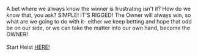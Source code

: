 A bet where we always know the winner is frustrating isn't it? How do we know that, you ask? SIMPLE! IT'S RIGGED! The Owner will always win, so what are we going to do with it- either we keep betting and hope that odd be on our side, or we can take the matter into our own hand, become the OWNER!  
&nbsp;  
Start Heist [HERE!](http://103.178.153.113:40009)